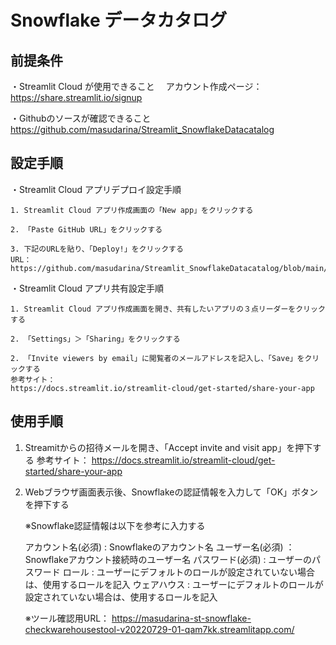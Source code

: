 
# Snowflake データカタログ

## 前提条件
・Streamlit Cloud が使用できること
　アカウント作成ページ：https://share.streamlit.io/signup

・Githubのソースが確認できること
　https://github.com/masudarina/Streamlit_SnowflakeDatacatalog

## 設定手順

・Streamlit Cloud アプリデプロイ設定手順

	1. Streamlit Cloud アプリ作成画面の「New app」をクリックする

	2. 「Paste GitHub URL」をクリックする

	3. 下記のURLを貼り、「Deploy!」をクリックする
	URL：
	https://github.com/masudarina/Streamlit_SnowflakeDatacatalog/blob/main/Datacatalog.py

・Streamlit Cloud アプリ共有設定手順

	1. Streamlit Cloud アプリ作成画面を開き、共有したいアプリの３点リーダーをクリックする

	2. 「Settings」＞「Sharing」をクリックする

	2. 「Invite viewers by email」に閲覧者のメールアドレスを記入し、「Save」をクリックする
	参考サイト：
	https://docs.streamlit.io/streamlit-cloud/get-started/share-your-app

## 使用手順

1. Streamitからの招待メールを開き、「Accept invite and visit app」を押下する
	参考サイト：
	https://docs.streamlit.io/streamlit-cloud/get-started/share-your-app

2. Webブラウザ画面表示後、Snowflakeの認証情報を入力して「OK」ボタンを押下する

	※Snowflake認証情報は以下を参考に入力する

	アカウント名(必須) : Snowflakeのアカウント名
	ユーザー名(必須) ： Snowflakeアカウント接続時のユーザー名
	パスワード(必須) : ユーザーのパスワード
	ロール : ユーザーにデフォルトのロールが設定されていない場合は、使用するロールを記入
	ウェアハウス : ユーザーにデフォルトのロールが設定されていない場合は、使用するロールを記入

	※ツール確認用URL：
	https://masudarina-st-snowflake-checkwarehousestool-v20220729-01-qam7kk.streamlitapp.com/


